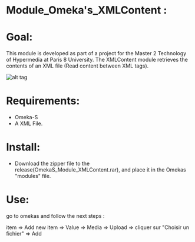 # Module_Omeka's_XMLContent :

# Goal:
This module is developed as part of a project for the Master 2 Technology of Hypermedia at Paris 8 University.
The XMLContent module retrieves the contents of an XML file (Read content between XML tags).

![alt tag](https://user-images.githubusercontent.com/35006951/49754815-63e58100-fcb7-11e8-8a57-65e63e3c2489.PNG)


# Requirements:
- Omeka-S 
- A XML File.

# Install:

- Download the zipper file to the release(OmekaS_Module_XMLContent.rar), and place it in the Omekas "modules" file.

# Use: 

go to omekas and follow the next steps :

 item => Add new item => Value => Media => Upload => cliquer sur "Choisir un fichier" => Add
